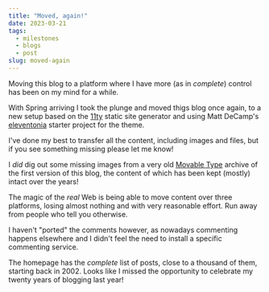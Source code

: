 ```yaml
---
title: "Moved, again!"
date: 2023-03-21
tags: 
  - milestones
  - blogs
  - post
slug: moved-again
---
```


Moving this blog to a platform where I have more 
(as in _complete_) control has been on my mind for a while.

<!-- excerpt -->

With Spring arriving I took the plunge and moved thigs blog once again,
to a new setup based on the [11ty](https://www.11ty.dev/) static site
generator and using Matt DeCamp's [eleventonia](https://github.com/mattdecamp/eleventonia)
starter project for the theme.

I've done my best to transfer all the content, including images
and files, but if you see something missing please let me know!

I _did_ dig out some missing images from a very old
[Movable Type](https://en.wikipedia.org/wiki/Movable_Type)
archive of the first version of this blog, the content of which has been
kept (mostly) intact over the years!

The magic of the _real_
Web is being able to move content over three platforms, losing
almost nothing and with very reasonable effort. Run away from
people who tell you otherwise.

I haven't "ported" the comments however, as nowadays commenting
happens elsewhere and I didn't feel the need to install a specific
commenting service.

The homepage has the _complete_ list of posts, close to a thousand
of them, starting back in 2002. Looks like I missed the opportunity
to celebrate my twenty years of blogging last year!